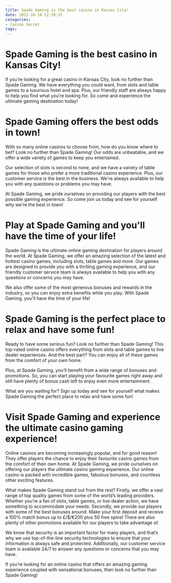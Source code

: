 ```yaml
---
title: Spade Gaming is the best casino in Kansas City!
date: 2022-10-10 12:39:37
categories:
- Casino Secret
tags:
---
```



#  Spade Gaming is the best casino in Kansas City!

If you’re looking for a great casino in Kansas City, look no further than Spade Gaming. We have everything you could want, from slots and table games to a luxurious hotel and spa. Plus, our friendly staff are always happy to help you find what you’re looking for. So come and experience the ultimate gaming destination today!

#  Spade Gaming offers the best odds in town!

With so many online casinos to choose from, how do you know where to bet? Look no further than Spade Gaming! Our odds are unbeatable, and we offer a wide variety of games to keep you entertained.

Our selection of slots is second to none, and we have a variety of table games for those who prefer a more traditional casino experience. Plus, our customer service is the best in the business. We're always available to help you with any questions or problems you may have.

At Spade Gaming, we pride ourselves on providing our players with the best possible gaming experience. So come join us today and see for yourself why we're the best in town!

#  Play at Spade Gaming and you'll have the time of your life!

Spade Gaming is the ultimate online gaming destination for players around the world. At Spade Gaming, we offer an amazing selection of the latest and hottest casino games, including slots, table games and more. Our games are designed to provide you with a thrilling gaming experience, and our friendly customer service team is always available to help you with any questions or concerns you may have.

We also offer some of the most generous bonuses and rewards in the industry, so you can enjoy extra benefits while you play. With Spade Gaming, you'll have the time of your life!

#  Spade Gaming is the perfect place to relax and have some fun!

Ready to have some serious fun? Look no further than Spade Gaming! This top-rated online casino offers everything from slots and table games to live dealer experiences. And the best part? You can enjoy all of these games from the comfort of your own home.

Plus, at Spade Gaming, you’ll benefit from a wide range of bonuses and promotions. So, you can start playing your favourite games right away and still have plenty of bonus cash left to enjoy even more entertainment.

What are you waiting for? Sign up today and see for yourself what makes Spade Gaming the perfect place to relax and have some fun!

#  Visit Spade Gaming and experience the ultimate casino gaming experience!

Online casinos are becoming increasingly popular, and for good reason! They offer players the chance to enjoy their favourite casino games from the comfort of their own home. At Spade Gaming, we pride ourselves on offering our players the ultimate casino gaming experience. Our online casino is packed with incredible games, fabulous bonuses, and countless other exciting features.

What makes Spade Gaming stand out from the rest? Firstly, we offer a vast range of top quality games from some of the world’s leading providers. Whether you’re a fan of slots, table games, or live dealer action, we have something to accommodate your needs. Secondly, we provide our players with some of the best bonuses around. Make your first deposit and receive a 100% match bonus up to £/$/€200 plus 50 free spins! There are also plenty of other promotions available for our players to take advantage of.

We know that security is an important factor for many players, and that’s why we use top-of-the-line security technologies to ensure that your information is always safe and protected. Additionally, our customer service team is available 24/7 to answer any questions or concerns that you may have.

If you’re looking for an online casino that offers an amazing gaming experience coupled with sensational bonuses, then look no further than Spade Gaming!
